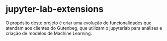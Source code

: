 # jupyter-lab-extensions
O propósito deste projeto é criar uma evolução de funcionalidades que atendam aos clientes do Gutenbeg, que utilizam o jupyterlab para análises e criação de modelos de Machine Learning.
